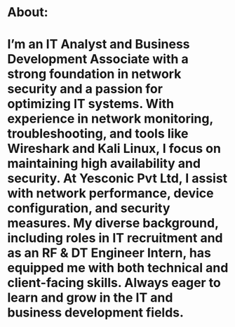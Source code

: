 # About:
# I’m an IT Analyst and Business Development Associate with a strong foundation in network security and a passion for optimizing IT systems. With experience in network monitoring, troubleshooting, and tools like Wireshark and Kali Linux, I focus on maintaining high availability and security. At Yesconic Pvt Ltd, I assist with network performance, device configuration, and security measures. My diverse background, including roles in IT recruitment and as an RF & DT Engineer Intern, has equipped me with both technical and client-facing skills. Always eager to learn and grow in the IT and business development fields.



